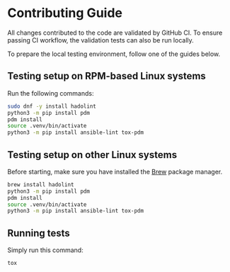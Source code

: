 # Contributing Guide

All changes contributed to the code are validated by GitHub CI. To ensure
passing CI workflow, the validation tests can also be run locally.

To prepare the local testing environment, follow one of the guides below.

## Testing setup on RPM-based Linux systems

Run the following commands:

```bash
sudo dnf -y install hadolint
python3 -m pip install pdm
pdm install
source .venv/bin/activate
python3 -m pip install ansible-lint tox-pdm
```

## Testing setup on other Linux systems

Before starting, make sure you have installed the [Brew][1] package manager.

```bash
brew install hadolint
python3 -m pip install pdm
pdm install
source .venv/bin/activate
python3 -m pip install ansible-lint tox-pdm
```

## Running tests

Simply run this command:

```bash
tox
```

[1]: https://brew.sh/